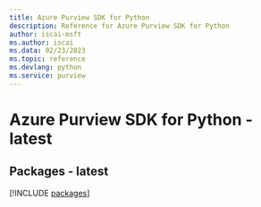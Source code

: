 ```yaml
---
title: Azure Purview SDK for Python
description: Reference for Azure Purview SDK for Python
author: iscai-msft
ms.author: iscai
ms.data: 02/23/2023
ms.topic: reference
ms.devlang: python
ms.service: purview
---
```

# Azure Purview SDK for Python - latest
## Packages - latest
[!INCLUDE [packages](purview-index.md)]